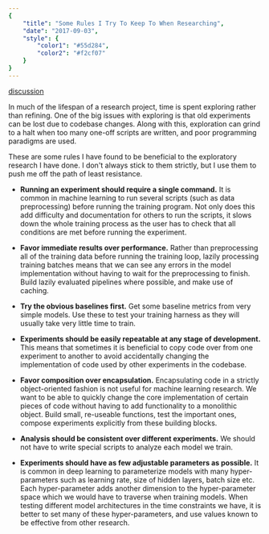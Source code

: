 ```yaml
---
{
    "title": "Some Rules I Try To Keep To When Researching",
    "date": "2017-09-03",
    "style": {
        "color1": "#55d284",
        "color2": "#f2cf07"
    }
}
---
```


[discussion](https://www.reddit.com/r/MachineLearning/comments/6xtu0i/d_some_rules_i_try_to_keep_to_when_researching/)

In much of the lifespan of a research project, time is spent exploring rather than refining. One of the big issues with exploring is that old experiments can be lost due to codebase changes. Along with this, exploration can grind to a halt when too many one-off scripts are written, and poor programming paradigms are used.

These are some rules I have found to be beneficial to the exploratory research I have done. I don't always stick to them strictly, but I use them to push me off the path of least resistance.

* **Running an experiment should require a single command.** It is common in machine learning to run several scripts (such as data preprocessing) before running the training program. Not only does this add difficulty and documentation for others to run the scripts, it slows down the whole training process as the user has to check that all conditions are met before running the experiment.

* **Favor immediate results over performance.** Rather than preprocessing all of the training data before running the training loop, lazily processing training batches means that we can see any errors in the model implementation without having to wait for the preprocessing to finish. Build lazily evaluated pipelines where possible, and make use of caching.

* **Try the obvious baselines first.** Get some baseline metrics from very simple models. Use these to test your training harness as they will usually take very little time to train.

* **Experiments should be easily repeatable at any stage of development.** This means that sometimes it is beneficial to copy code over from one experiment to another to avoid accidentally changing the implementation of code used by other experiments in the codebase.

* **Favor composition over encapsulation.** Encapsulating code in a strictly object-oriented fashion is not useful for machine learning research. We want to be able to quickly change the core implementation of certain pieces of code without having to add functionality to a monolithic object. Build small, re-useable functions, test the important ones, compose experiments explicitly from these building blocks.

* **Analysis should be consistent over different experiments.** We should not have to write special scripts to analyze each model we train.

* **Experiments should have as few adjustable parameters as possible.** It is common in deep learning to parameterize models with many hyper-parameters such as learning rate, size of hidden layers, batch size etc. Each hyper-parameter adds another dimension to the hyper-parameter space which we would have to traverse when training models. When testing different model architectures in the time constraints we have, it is better to set many of these hyper-parameters, and use values known to be effective from other research.
